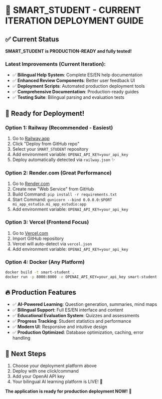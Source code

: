 # 🚀 SMART_STUDENT - CURRENT ITERATION DEPLOYMENT GUIDE

## ✅ Current Status
**SMART_STUDENT is PRODUCTION-READY and fully tested!** 

### Latest Improvements (Current Iteration):
- ✅ **Bilingual Help System**: Complete ES/EN help documentation
- ✅ **Enhanced Review Components**: Better user feedback UI
- ✅ **Deployment Scripts**: Automated production deployment tools
- ✅ **Comprehensive Documentation**: Production-ready guides
- ✅ **Testing Suite**: Bilingual parsing and evaluation tests

## 🌟 Ready for Deployment!

### **Option 1: Railway (Recommended - Easiest)**
1. Go to [Railway.app](https://railway.app)
2. Click "Deploy from GitHub repo"
3. Select your `SMART_STUDENT` repository
4. Add environment variable: `OPENAI_API_KEY=your_api_key`
5. Deploy automatically detected via `railway.json` ✨

### **Option 2: Render.com (Great Performance)**
1. Go to [Render.com](https://render.com)
2. Create new "Web Service" from GitHub
3. Build Command: `pip install -r requirements.txt`
4. Start Command: `gunicorn --bind 0.0.0.0:$PORT mi_app_estudio.mi_app_estudio:app`
5. Add environment variable: `OPENAI_API_KEY=your_api_key`

### **Option 3: Vercel (Frontend Focus)**
1. Go to [Vercel.com](https://vercel.com)
2. Import GitHub repository
3. Vercel will auto-detect via `vercel.json`
4. Add environment variable: `OPENAI_API_KEY=your_api_key`

### **Option 4: Docker (Any Platform)**
```bash
docker build -t smart-student .
docker run -p 8000:8000 -e OPENAI_API_KEY=your_api_key smart-student
```

## 🔥 Production Features
- ✅ **AI-Powered Learning**: Question generation, summaries, mind maps
- ✅ **Bilingual Support**: Full ES/EN interface and content
- ✅ **Educational Evaluation System**: Quizzes and assessments
- ✅ **Progress Tracking**: Student statistics and performance
- ✅ **Modern UI**: Responsive and intuitive design
- ✅ **Production Optimized**: Database optimization, caching, error handling

## 🎯 Next Steps
1. Choose your deployment platform above
2. Deploy with one click/command
3. Add your OpenAI API key
4. Your bilingual AI learning platform is LIVE! 🌟

**The application is ready for production deployment NOW!** 🚀

